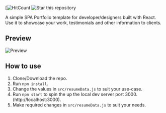 [![HitCount ](http://hits.dwyl.io/kevinacquaah/React-Portfolio)
![Star this repository](https://drive.google.com/file/d/1UjLs5fEAIeLYDohn4jL3iNB39I-RdDkP/view?usp=sharing)


A simple SPA Portfolio template for developer/designers built with React. Use it to showcase your work, testimonials and other information to clients.

## Preview
![Preview]()

## How to use
1. Clone/Download the repo.
2. Run  ``` npm install ```.
3. Change the values in ```src/resumeData.js``` to suit your use-case.
4. Run ```npm start``` to spin the up the local dev server port 3000.(http://localhost:3000).
5. Make required changes in ```src/resumeData.js``` to suit your needs.

